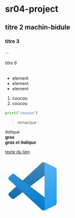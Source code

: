 # sr04-project

## titre 2 machin-bidule

### titre 3

...

###### titre 6

- element
- element
- element

1. coucou
2. coucou

```python
print("coucou")
```

> remarque :

_italique_  
**gras**  
**_gras et italique_**

[texte du lien](https://code.visualstudio.com/docs/?dv=win64user)

![alt text](./image.png)

